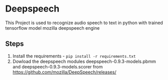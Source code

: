 # Deepspeech
This Project is used to recognize audio speech to text in python with trained tensorflow model mozilla deepspeech engine 

## Steps
1. Install the requirements - `pip install -r requirements.txt`
2. Dowload the deepspeech modules deepspeech-0.9.3-models.pbmm and deepspeech-0.9.3-models.scorer from https://github.com/mozilla/DeepSpeech/releases/